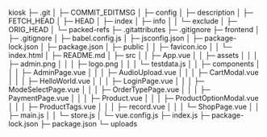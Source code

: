 kiosk
├─ .git
│  ├─ COMMIT_EDITMSG
│  ├─ config
│  ├─ description
│  ├─ FETCH_HEAD
│  ├─ HEAD
│  ├─ index
│  ├─ info
│  │  └─ exclude
│  ├─ ORIG_HEAD
│  └─ packed-refs
├─ .gitattributes
├─ .gitignore
├─ frontend
│  ├─ .gitignore
│  ├─ babel.config.js
│  ├─ jsconfig.json
│  ├─ package-lock.json
│  ├─ package.json
│  ├─ public
│  │  ├─ favicon.ico
│  │  └─ index.html
│  ├─ README.md
│  ├─ src
│  │  ├─ App.vue
│  │  ├─ assets
│  │  │  ├─ admin.png
│  │  │  ├─ logo.png
│  │  │  └─ testdata.js
│  │  ├─ components
│  │  │  ├─ AdminPage.vue
│  │  │  ├─ AudioUpload.vue
│  │  │  ├─ CartModal.vue
│  │  │  ├─ HelloWorld.vue
│  │  │  ├─ LoginPage.vue
│  │  │  ├─ ModeSelectPage.vue
│  │  │  ├─ OrderTypePage.vue
│  │  │  ├─ PaymentPage.vue
│  │  │  ├─ Product.vue
│  │  │  ├─ ProductOptionModal.vue
│  │  │  ├─ ProductTags.vue
│  │  │  ├─ record.vue
│  │  │  └─ ShopPage.vue
│  │  ├─ main.js
│  │  └─ store.js
│  └─ vue.config.js
├─ index.js
├─ package-lock.json
├─ package.json
└─ uploads
